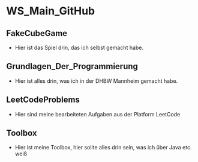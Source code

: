 # WS_Main_GitHub

## FakeCubeGame
- Hier ist das Spiel drin, das ich selbst gemacht habe.

## Grundlagen_Der_Programmierung
- Hier ist alles drin, was ich in der DHBW Mannheim gemacht habe.

## LeetCodeProblems
- Hier sind meine bearbeiteten Aufgaben aus der Platform LeetCode


## Toolbox
- Hier ist meine Toolbox, hier sollte alles drin sein, was ich über Java etc. weiß

